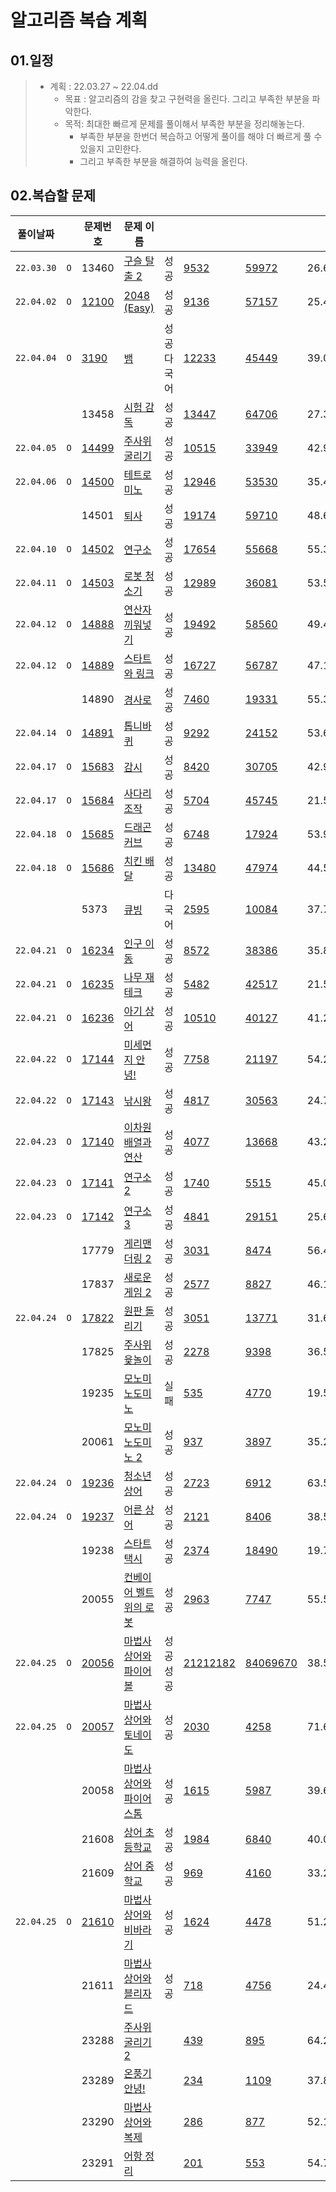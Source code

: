 # 알고리즘 복습 계획

## 01.일정

> - 계획 : 22.03.27  ~ 22.04.dd
>   - 목표 : 알고리즘의 감을 찾고 구현력을 올린다. 그리고 부족한 부분을 파악한다.
>   - 목적: 최대한 빠르게 문제를 풀이해서 부족한 부분을 정리해놓는다. 
>     - 부족한 부분을 한번더 복습하고 어떻게 풀이를 해야 더 빠르게 풀 수 있을지 고민한다.
>     - 그리고 부족한 부분을 해결하여 능력을 올린다.

## 02.복습할 문제



| 풀이날짜 |      | 문제번호 | 문제 이름                                                    |            |                                                              |                                                          | 성공률  |
| -------- | ---- | -------- | ------------------------------------------------------------ | ---------- | ------------------------------------------------------------ | -------------------------------------------------------- | ------- |
|`22.03.30`|`O`| 13460    | [구슬 탈출 2](https://www.acmicpc.net/problem/13460)         | 성공       | [9532](https://www.acmicpc.net/status?problem_id=13460&result_id=4) | [59972](https://www.acmicpc.net/status?problem_id=13460) | 26.631% |
| `22.04.02` | `O` | [12100](./2022/백준코테/Algorithm/2022/04/0402/22.04.02_12100_2048Easy.md)    | [2048 (Easy)](https://www.acmicpc.net/problem/12100)         | 성공       | [9136](https://www.acmicpc.net/status?problem_id=12100&result_id=4) | [57157](https://www.acmicpc.net/status?problem_id=12100) | 25.442% |
|`22.04.04`|`O`| [3190](./2022/백준코테/Algorithm/2022/04/0404/22-04-04-3190-뱀.md)     | [뱀](https://www.acmicpc.net/problem/3190)                   | 성공다국어 | [12233](https://www.acmicpc.net/status?problem_id=3190&result_id=4) | [45449](https://www.acmicpc.net/status?problem_id=3190)  | 39.012% |
|          |      | 13458    | [시험 감독](https://www.acmicpc.net/problem/13458)           | 성공       | [13447](https://www.acmicpc.net/status?problem_id=13458&result_id=4) | [64706](https://www.acmicpc.net/status?problem_id=13458) | 27.348% |
|`22.04.05`|`O`| [14499](./2022/백준코테/Algorithm//2022/04/0405/22-04-05-14499주사위굴리기.md) | [주사위 굴리기](https://www.acmicpc.net/problem/14499)       | 성공       | [10515](https://www.acmicpc.net/status?problem_id=14499&result_id=4) | [33949](https://www.acmicpc.net/status?problem_id=14499) | 42.989% |
| `22.04.06` | `O` | [14500](./2022/백준코테/Algorithm/2022/04/0406/22-04-06-14500테트로미노.md) | [테트로미노](https://www.acmicpc.net/problem/14500)          | 성공       | [12946](https://www.acmicpc.net/status?problem_id=14500&result_id=4) | [53530](https://www.acmicpc.net/status?problem_id=14500) | 35.466% |
|          |      | 14501    | [퇴사](https://www.acmicpc.net/problem/14501)                | 성공       | [19174](https://www.acmicpc.net/status?problem_id=14501&result_id=4) | [59710](https://www.acmicpc.net/status?problem_id=14501) | 48.622% |
| `22.04.10` | `O` | [14502](./2022/백준코테/Algorithm/2022/04/0410/22-04-09-14502-연구소.md) | [연구소](https://www.acmicpc.net/problem/14502)              | 성공       | [17654](https://www.acmicpc.net/status?problem_id=14502&result_id=4) | [55668](https://www.acmicpc.net/status?problem_id=14502) | 55.300% |
| `22.04.11` | `O` | [14503](./2022/백준코테/Algorithm/2022/04/0411/22-04-11-14503-로봇청소기.md) | [로봇 청소기](https://www.acmicpc.net/problem/14503)         | 성공       | [12989](https://www.acmicpc.net/status?problem_id=14503&result_id=4) | [36081](https://www.acmicpc.net/status?problem_id=14503) | 53.523% |
| `22.04.12` | `O` | [14888](./2022/백준코테/Algorithm/2022/04/0412/22-04-12-14888-연산자끼워넣기.md) | [연산자 끼워넣기](https://www.acmicpc.net/problem/14888)     | 성공       | [19492](https://www.acmicpc.net/status?problem_id=14888&result_id=4) | [58560](https://www.acmicpc.net/status?problem_id=14888) | 49.465% |
| `22.04.12` | `O` | [14889](./2022/백준코테/Algorithm/2022/04/0412/22-04-12-14889-스타트와링크.md) | [스타트와 링크](https://www.acmicpc.net/problem/14889)       | 성공       | [16727](https://www.acmicpc.net/status?problem_id=14889&result_id=4) | [56787](https://www.acmicpc.net/status?problem_id=14889) | 47.101% |
|          |      | 14890    | [경사로](https://www.acmicpc.net/problem/14890)              | 성공       | [7460](https://www.acmicpc.net/status?problem_id=14890&result_id=4) | [19331](https://www.acmicpc.net/status?problem_id=14890) | 55.349% |
| `22.04.14` | `O` | [14891](./2022/백준코테/Algorithm/22-04-14-14891-톱니바퀴.md) | [톱니바퀴](https://www.acmicpc.net/problem/14891)            | 성공       | [9292](https://www.acmicpc.net/status?problem_id=14891&result_id=4) | [24152](https://www.acmicpc.net/status?problem_id=14891) | 53.683% |
| `22.04.17` | `O` | [15683](./2022/백준코테/Algorithm/2022/04/0417/22-04-17-15683-감시.md) | [감시](https://www.acmicpc.net/problem/15683)                | 성공       | [8420](https://www.acmicpc.net/status?problem_id=15683&result_id=4) | [30705](https://www.acmicpc.net/status?problem_id=15683) | 42.933% |
|`22.04.17`| `O` | [15684](./2022/백준코테/Algorithm/2022/04/0417/22-04-17-15684-사다리조작.md) | [사다리 조작](https://www.acmicpc.net/problem/15684)         | 성공       | [5704](https://www.acmicpc.net/status?problem_id=15684&result_id=4) | [45745](https://www.acmicpc.net/status?problem_id=15684) | 21.583% |
| `22.04.18` | `O` | [15685](./2022/백준코테/Algorithm/2022/04/0418/22-04-18-15685-드래곤커브.md) | [드래곤 커브](https://www.acmicpc.net/problem/15685)         | 성공       | [6748](https://www.acmicpc.net/status?problem_id=15685&result_id=4) | [17924](https://www.acmicpc.net/status?problem_id=15685) | 53.988% |
| `22.04.18` | `O` | [15686](./2022/백준코테/Algorithm/2022/04/0418/22-04-18-15686-치킨배달.md) | [치킨 배달](https://www.acmicpc.net/problem/15686)           | 성공       | [13480](https://www.acmicpc.net/status?problem_id=15686&result_id=4) | [47974](https://www.acmicpc.net/status?problem_id=15686) | 44.506% |
|          |      | 5373     | [큐빙](https://www.acmicpc.net/problem/5373)                 | 다국어     | [2595](https://www.acmicpc.net/status?problem_id=5373&result_id=4) | [10084](https://www.acmicpc.net/status?problem_id=5373)  | 37.795% |
| `22.04.21` | `O` | [16234](./2022/백준코테/Algorithm/2022/04/0421/2022-04-21-16234-인구이동.md) | [인구 이동](https://www.acmicpc.net/problem/16234)           | 성공       | [8572](https://www.acmicpc.net/status?problem_id=16234&result_id=4) | [38386](https://www.acmicpc.net/status?problem_id=16234) | 35.875% |
| `22.04.21` | `O` | [16235](./2022/백준코테/Algorithm/2022/04/0421/2022-04-21-16235-나무재테크.md) | [나무 재테크](https://www.acmicpc.net/problem/16235)         | 성공       | [5482](https://www.acmicpc.net/status?problem_id=16235&result_id=4) | [42517](https://www.acmicpc.net/status?problem_id=16235) | 21.551% |
| `22.04.21` | `O` | [16236](./2022/백준코테/Algorithm/2022/04/0421/2022-04-21-16236-아기상어.md) | [아기 상어](https://www.acmicpc.net/problem/16236)           | 성공       | [10510](https://www.acmicpc.net/status?problem_id=16236&result_id=4) | [40127](https://www.acmicpc.net/status?problem_id=16236) | 41.232% |
| `22.04.22` | `O` | [17144](./2022/백준코테/Algorithm/2022/04/0422/2022-04-22-17144-미세먼지안녕.md) | [미세먼지 안녕!](https://www.acmicpc.net/problem/17144)      | 성공       | [7758](https://www.acmicpc.net/status?problem_id=17144&result_id=4) | [21197](https://www.acmicpc.net/status?problem_id=17144) | 54.218% |
| `22.04.22` | `O` | [17143](./2022/백준코테/Algorithm/2022/04/0422/2022-04-22-17143-낚시왕.md) | [낚시왕](https://www.acmicpc.net/problem/17143)              | 성공       | [4817](https://www.acmicpc.net/status?problem_id=17143&result_id=4) | [30563](https://www.acmicpc.net/status?problem_id=17143) | 24.789% |
| `22.04.23` | `O` | [17140](./2022/백준코테/Algorithm/2022/04/0423/2022-04-23-17140-이차원배열과연산.md) | [이차원 배열과 연산](https://www.acmicpc.net/problem/17140)  | 성공       | [4077](https://www.acmicpc.net/status?problem_id=17140&result_id=4) | [13668](https://www.acmicpc.net/status?problem_id=17140) | 43.289% |
| `22.04.23` | `O` | [17141](./2022/백준코테/Algorithm/2022/04/0423/2022-04-23-17141-연구소2,17142연구소3.md) | [연구소 2](https://www.acmicpc.net/problem/17141)            | 성공       | [1740](https://www.acmicpc.net/status?problem_id=17141&result_id=4) | [5515](https://www.acmicpc.net/status?problem_id=17141)  | 45.054% |
| `22.04.23` | `O` | [17142](./2022/백준코테/Algorithm/2022/04/0423/2022-04-23-17141-연구소2,17142연구소3.md) | [연구소 3](https://www.acmicpc.net/problem/17142)            | 성공       | [4841](https://www.acmicpc.net/status?problem_id=17142&result_id=4) | [29151](https://www.acmicpc.net/status?problem_id=17142) | 25.621% |
|  |  | 17779 | [게리맨더링 2](https://www.acmicpc.net/problem/17779)        | 성공       | [3031](https://www.acmicpc.net/status?problem_id=17779&result_id=4) | [8474](https://www.acmicpc.net/status?problem_id=17779)  | 56.464% |
|          |      | 17837    | [새로운 게임 2](https://www.acmicpc.net/problem/17837)       | 성공       | [2577](https://www.acmicpc.net/status?problem_id=17837&result_id=4) | [8827](https://www.acmicpc.net/status?problem_id=17837)  | 46.191% |
| `22.04.24` | `O` | [17822](./2022/백준코테/Algorithm/2022/04/0424/2022-04-24-17822-원판돌리기.md) | [원판 돌리기](https://www.acmicpc.net/problem/17822)         | 성공       | [3051](https://www.acmicpc.net/status?problem_id=17822&result_id=4) | [13771](https://www.acmicpc.net/status?problem_id=17822) | 31.692% |
|          |      | 17825    | [주사위 윷놀이](https://www.acmicpc.net/problem/17825)       | 성공       | [2278](https://www.acmicpc.net/status?problem_id=17825&result_id=4) | [9398](https://www.acmicpc.net/status?problem_id=17825)  | 36.547% |
|          |      | 19235    | [모노미노도미노](https://www.acmicpc.net/problem/19235)      | 실패       | [535](https://www.acmicpc.net/status?problem_id=19235&result_id=4) | [4770](https://www.acmicpc.net/status?problem_id=19235)  | 19.504% |
|          |      | 20061    | [모노미노도미노 2](https://www.acmicpc.net/problem/20061)    | 성공       | [937](https://www.acmicpc.net/status?problem_id=20061&result_id=4) | [3897](https://www.acmicpc.net/status?problem_id=20061)  | 35.292% |
| `22.04.24` | `O` | [19236](./2022/백준코테/Algorithm/2022/04/0424/2022-04-24-19236-청소년-상어.md) | [청소년 상어](https://www.acmicpc.net/problem/19236)         | 성공       | [2723](https://www.acmicpc.net/status?problem_id=19236&result_id=4) | [6912](https://www.acmicpc.net/status?problem_id=19236)  | 63.518% |
| `22.04.24` | `O` | [19237](./2022/백준코테/Algorithm/2022/04/0424/2022-04-24-19237-어른상어.md) | [어른 상어](https://www.acmicpc.net/problem/19237)           | 성공       | [2121](https://www.acmicpc.net/status?problem_id=19237&result_id=4) | [8406](https://www.acmicpc.net/status?problem_id=19237)  | 38.571% |
|          |      | 19238    | [스타트 택시](https://www.acmicpc.net/problem/19238)         | 성공       | [2374](https://www.acmicpc.net/status?problem_id=19238&result_id=4) | [18490](https://www.acmicpc.net/status?problem_id=19238) | 19.711% |
|          |      | 20055    | [컨베이어 벨트 위의 로봇](https://www.acmicpc.net/problem/20055) | 성공       | [2963](https://www.acmicpc.net/status?problem_id=20055&result_id=4) | [7747](https://www.acmicpc.net/status?problem_id=20055)  | 55.570% |
| `22.04.25` | `O` | [20056](./2022/백준코테/Algorithm/2022/04/0425/2022-04-25-20056-마법사와파이어볼.md) | [마법사 상어와 파이어볼](https://www.acmicpc.net/problem/20056) | 성공성공     | [2121](https://www.acmicpc.net/status?problem_id=19237&result_id=4)[2182](https://www.acmicpc.net/status?problem_id=20056&result_id=4) | [8406](https://www.acmicpc.net/status?problem_id=19237)[9670](https://www.acmicpc.net/status?problem_id=20056) | 38.571%34.126% |
| `22.04.25` | `O` | [20057](./2022/백준코테/Algorithm/2022/04/0425/2022-04-25-20057-마법사상어와토네이도.md) | [마법사 상어와 토네이도](https://www.acmicpc.net/problem/20057) | 성공       | [2030](https://www.acmicpc.net/status?problem_id=20057&result_id=4) | [4258](https://www.acmicpc.net/status?problem_id=20057)  | 71.605% |
|            |      | 20058 | [마법사 상어와 파이어스톰](https://www.acmicpc.net/problem/20058) | 성공       | [1615](https://www.acmicpc.net/status?problem_id=20058&result_id=4) | [5987](https://www.acmicpc.net/status?problem_id=20058)  | 39.642% |
|          |      | 21608    | [상어 초등학교](https://www.acmicpc.net/problem/21608)       | 성공       | [1984](https://www.acmicpc.net/status?problem_id=21608&result_id=4) | [6840](https://www.acmicpc.net/status?problem_id=21608)  | 40.040% |
|          |      | 21609    | [상어 중학교](https://www.acmicpc.net/problem/21609)         | 성공       | [969](https://www.acmicpc.net/status?problem_id=21609&result_id=4) | [4160](https://www.acmicpc.net/status?problem_id=21609)  | 33.276% |
| `22.04.25` | `O` | [21610](./2022/백준코테/Algorithm/2022/04/0425/2022-04-25-21610-마법사상어와비바라기.md) | [마법사 상어와 비바라기](https://www.acmicpc.net/problem/21610) | 성공       | [1624](https://www.acmicpc.net/status?problem_id=21610&result_id=4) | [4478](https://www.acmicpc.net/status?problem_id=21610)  | 51.246% |
|          |      | 21611    | [마법사 상어와 블리자드](https://www.acmicpc.net/problem/21611) | 성공       | [718](https://www.acmicpc.net/status?problem_id=21611&result_id=4) | [4756](https://www.acmicpc.net/status?problem_id=21611)  | 24.463% |
|          |      | 23288    | [주사위 굴리기 2](https://www.acmicpc.net/problem/23288)     |            | [439](https://www.acmicpc.net/status?problem_id=23288&result_id=4) | [895](https://www.acmicpc.net/status?problem_id=23288)   | 64.275% |
|          |      | 23289    | [온풍기 안녕!](https://www.acmicpc.net/problem/23289)        |            | [234](https://www.acmicpc.net/status?problem_id=23289&result_id=4) | [1109](https://www.acmicpc.net/status?problem_id=23289)  | 37.803% |
|          |      | 23290    | [마법사 상어와 복제](https://www.acmicpc.net/problem/23290)  |            | [286](https://www.acmicpc.net/status?problem_id=23290&result_id=4) | [877](https://www.acmicpc.net/status?problem_id=23290)   | 52.190% |
|          |      | 23291    | [어항 정리](https://www.acmicpc.net/problem/23291)           |            | [201](https://www.acmicpc.net/status?problem_id=23291&result_id=4) | [553](https://www.acmicpc.net/status?problem_id=23291)   | 54.768% |


